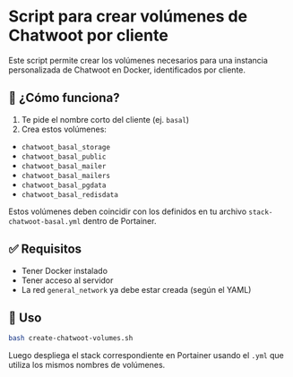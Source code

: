 # Script para crear volúmenes de Chatwoot por cliente

Este script permite crear los volúmenes necesarios para una instancia personalizada de Chatwoot en Docker, identificados por cliente.

## 🚀 ¿Cómo funciona?

1. Te pide el nombre corto del cliente (ej. `basal`)
2. Crea estos volúmenes:

- `chatwoot_basal_storage`
- `chatwoot_basal_public`
- `chatwoot_basal_mailer`
- `chatwoot_basal_mailers`
- `chatwoot_basal_pgdata`
- `chatwoot_basal_redisdata`

Estos volúmenes deben coincidir con los definidos en tu archivo `stack-chatwoot-basal.yml` dentro de Portainer.

## ✅ Requisitos

- Tener Docker instalado
- Tener acceso al servidor
- La red `general_network` ya debe estar creada (según el YAML)

## 🧪 Uso

```bash
bash create-chatwoot-volumes.sh
```

Luego despliega el stack correspondiente en Portainer usando el `.yml` que utiliza los mismos nombres de volúmenes.

